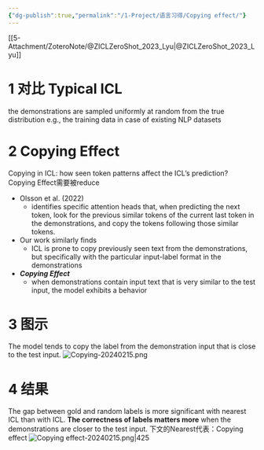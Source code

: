 ```yaml
---
{"dg-publish":true,"permalink":"/1-Project/语言习得/Copying effect/"}
---
```


[[5-Attachment/ZoteroNote/@ZICLZeroShot_2023_Lyu\|@ZICLZeroShot_2023_Lyu]]
# 1 对比 Typical ICL
the demonstrations are sampled uniformly at random from the true distribution
e.g., the training data in case of existing NLP datasets
# 2 Copying Effect
Copying in ICL: how seen token patterns affect the ICL’s prediction?
Copying Effect需要被reduce
- Olsson et al. (2022)
	- identifies specific attention heads that, when predicting the next token, look for the previous similar tokens of the current last token in the demonstrations, and copy the tokens following those similar tokens.
- Our work similarly finds
	- ICL is prone to copy previously seen text from the demonstrations, but specifically with the particular input-label format in the demonstrations
- ***Copying Effect***
	- when demonstrations contain input text that is very similar to the test input, the model exhibits a behavior
# 3 图示
The model tends to copy the label from the demonstration input that is close to the test input.
![Copying-20240215.png](/img/user/5-Attachment/Image/Copying-20240215.png)
# 4 结果
The gap between gold and random labels is more significant with nearest ICL than with ICL.
**The correctness of labels matters more** when the demonstrations are closer to the test input.
下文的Nearest代表：Copying effect
![Copying effect-20240215.png|425](/img/user/5-Attachment/Image/Copying%20effect-20240215.png)